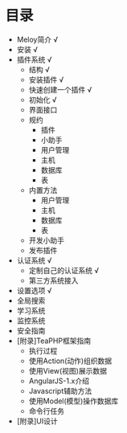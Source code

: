 # 目录

* Meloy简介 √
* 安装 √
* 插件系统 √
  * 结构 √
  * 安装插件 √
  * 快速创建一个插件 √
  * 初始化 √
  * 界面接口
  * 规约
    * 插件
    * 小助手
    * 用户管理
    * 主机
    * 数据库 
    * 表
  * 内置方法
    * 用户管理
    * 主机
    * 数据库 
    * 表
  * 开发小助手
  * 发布插件
* 认证系统 √
  * 定制自己的认证系统 √
  * 第三方系统接入
* 设置选项 √ 
* 全局搜索
* 学习系统
* 监控系统
* 安全指南
* [附录]TeaPHP框架指南
  * 执行过程
  * 使用Action(动作)组织数据
  * 使用View(视图)展示数据
  * AngularJS-1.x介绍
  * Javascript辅助方法
  * 使用Model(模型)操作数据库
  * 命令行任务
* [附录]UI设计
